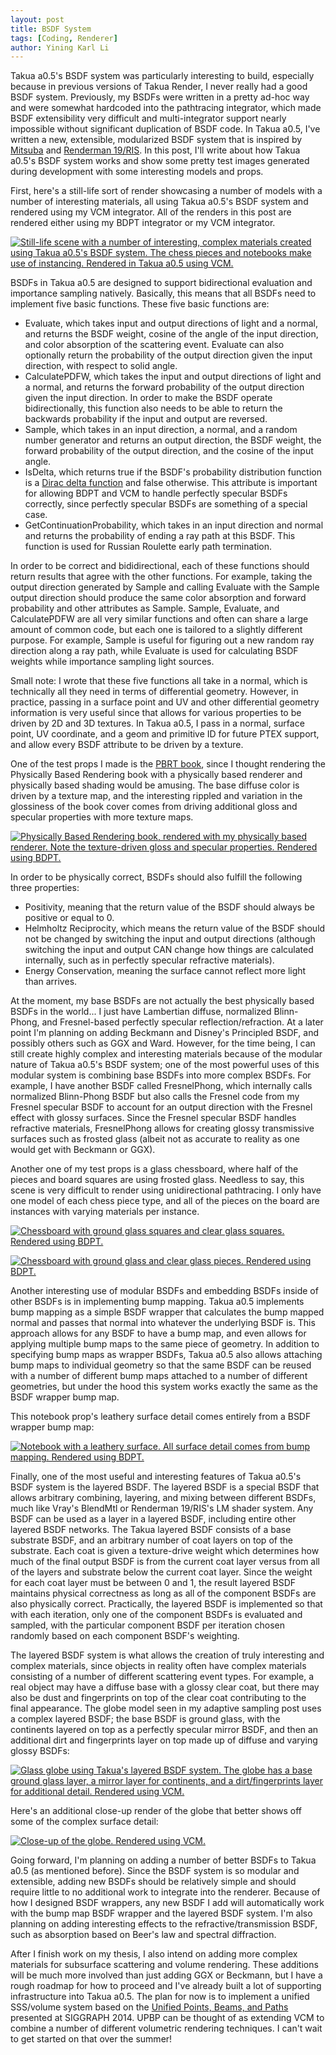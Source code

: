 ```yaml
---
layout: post
title: BSDF System
tags: [Coding, Renderer]
author: Yining Karl Li
---
```


Takua a0.5's BSDF system was particularly interesting to build, especially because in previous versions of Takua Render, I never really had a good BSDF system. Previously, my BSDFs were written in a pretty ad-hoc way and were somewhat hardcoded into the pathtracing integrator, which made BSDF extensibility very difficult and multi-integrator support nearly impossible without significant duplication of BSDF code. In Takua a0.5, I've written a new, extensible, modularized BSDF system that is inspired by [Mitsuba](mitsuba-renderer.org) and [Renderman 19/RIS](https://renderman.pixar.com/resources/current/RenderMan/bxdfRef.html). In this post, I'll write about how Takua a0.5's BSDF system works and show some pretty test images generated during development with some interesting models and props.

First, here's a still-life sort of render showcasing a number of models with a number of interesting materials, all using Takua a0.5's BSDF system and rendered using my VCM integrator. All of the renders in this post are rendered either using my BDPT integrator or my VCM integrator.

[![Still-life scene with a number of interesting, complex materials created using Takua a0.5's BSDF system. The chess pieces and notebooks make use of instancing. Rendered in Takua a0.5 using VCM.]({{site.url}}/content/images/2015/Mar/still_life.png)]({{site.url}}/content/images/2015/Mar/still_life.png)

BSDFs in Takua a0.5 are designed to support bidirectional evaluation and importance sampling natively. Basically, this means that all BSDFs need to implement five basic functions. These five basic functions are:

* Evaluate, which takes input and output directions of light and a normal, and returns the BSDF weight, cosine of the angle of the input direction, and color absorption of the scattering event. Evaluate can also optionally return the probability of the output direction given the input direction, with respect to solid angle.
* CalculatePDFW, which takes the input and output directions of light and a normal, and returns the forward probability of the output direction given the input direction. In order to make the BSDF operate bidirectionally, this function also needs to be able to return the backwards probability if the input and output are reversed.
* Sample, which takes in an input direction, a normal, and a random number generator and returns an output direction, the BSDF weight, the forward probability of the output direction, and the cosine of the input angle.
* IsDelta, which returns true if the BSDF's probability distribution function is a [Dirac delta function](http://en.wikipedia.org/wiki/Dirac_delta_function) and false otherwise. This attribute is important for allowing BDPT and VCM to handle perfectly specular BSDFs correctly, since perfectly specular BSDFs are something of a special case.
* GetContinuationProbability, which takes in an input direction and normal and returns the probability of ending a ray path at this BSDF. This function is used for Russian Roulette early path termination.

In order to be correct and bididirectional, each of these functions should return results that agree with the other functions. For example, taking the output direction generated by Sample and calling Evaluate with the Sample output direction should produce the same color absorption and forward probability and other attributes as Sample. Sample, Evaluate, and CalculatePDFW are all very similar functions and often can share a large amount of common code, but each one is tailored to a slightly different purpose. For example, Sample is useful for figuring out a new random ray direction along a ray path, while Evaluate is used for calculating BSDF weights while importance sampling light sources.

Small note: I wrote that these five functions all take in a normal, which is technically all they need in terms of differential geometry. However, in practice, passing in a surface point and UV and other differential geometry information is very useful since that allows for various properties to be driven by 2D and 3D textures. In Takua a0.5, I pass in a normal, surface point, UV coordinate, and a geom and primitive ID for future PTEX support, and allow every BSDF attribute to be driven by a texture.

One of the test props I made is the [PBRT book](http://www.pbrt.org/), since I thought rendering the Physically Based Rendering book with a physically based renderer and physically based shading would be amusing. The base diffuse color is driven by a texture map, and the interesting rippled and variation in the glossiness of the book cover comes from driving additional gloss and specular properties with more texture maps.

[![Physically Based Rendering book, rendered with my physically based renderer. Note the texture-driven gloss and specular properties. Rendered using BDPT.]({{site.url}}/content/images/2015/Mar/pbrt.png)]({{site.url}}/content/images/2015/Mar/pbrt.png)

In order to be physically correct, BSDFs should also fulfill the following three properties:

* Positivity, meaning that the return value of the BSDF should always be positive or equal to 0.
* Helmholtz Reciprocity, which means the return value of the BSDF should not be changed by switching the input and output directions (although switching the input and output CAN change how things are calculated internally, such as in perfectly specular refractive materials).
* Energy Conservation, meaning the surface cannot reflect more light than arrives.

At the moment, my base BSDFs are not actually the best physically based BSDFs in the world... I just have Lambertian diffuse, normalized Blinn-Phong, and Fresnel-based perfectly specular reflection/refraction. At a later point I'm planning on adding Beckmann and Disney's Principled BSDF, and possibly others such as GGX and Ward. However, for the time being, I can still create highly complex and interesting materials because of the modular nature of Takua a0.5's BSDF system; one of the most powerful uses of this modular system is combining base BSDFs into more complex BSDFs. For example, I have another BSDF called FresnelPhong, which internally calls normalized Blinn-Phong BSDF but also calls the Fresnel code from my Fresnel specular BSDF to account for an output direction with the Fresnel effect with glossy surfaces. Since the Fresnel specular BSDF handles refractive materials, FresnelPhong allows for creating glossy transmissive surfaces such as frosted glass (albeit not as accurate to reality as one would get with Beckmann or GGX).

Another one of my test props is a glass chessboard, where half of the pieces and board squares are using frosted glass. Needless to say, this scene is very difficult to render using unidirectional pathtracing. I only have one model of each chess piece type, and all of the pieces on the board are instances with varying materials per instance.

[![Chessboard with ground glass squares and clear glass squares. Rendered using BDPT.]({{site.url}}/content/images/2015/Mar/chessboard_0.png)]({{site.url}}/content/images/2015/Mar/chessboard_0.png)

[![Chessboard with ground glass and clear glass pieces. Rendered using BDPT.]({{site.url}}/content/images/2015/Mar/chessboard_1.png)]({{site.url}}/content/images/2015/Mar/chessboard_1.png)

Another interesting use of modular BSDFs and embedding BSDFs inside of other BSDFs is in implementing bump mapping. Takua a0.5 implements bump mapping as a simple BSDF wrapper that calculates the bump mapped normal and passes that normal into whatever the underlying BSDF is. This approach allows for any BSDF to have a bump map, and even allows for applying multiple bump maps to the same piece of geometry. In addition to specifying bump maps as wrapper BSDFs, Takua a0.5 also allows attaching bump maps to individual geometry so that the same BSDF can be reused with a number of different bump maps attached to a number of different geometries, but under the hood this system works exactly the same as the BSDF wrapper bump map.

This notebook prop's leathery surface detail comes entirely from a BSDF wrapper bump map:

[![Notebook with a leathery surface. All surface detail comes from bump mapping. Rendered using BDPT.]({{site.url}}/content/images/2015/Mar/notebook.png)]({{site.url}}/content/images/2015/Mar/notebook.png)

Finally, one of the most useful and interesting features of Takua a0.5's BSDF system is the layered BSDF. The layered BSDF is a special BSDF that allows arbitrary combining, layering, and mixing between different BSDFs, much like Vray's BlendMtl or Renderman 19/RIS's LM shader system. Any BSDF can be used as a layer in a layered BSDF, including entire other layered BSDF networks. The Takua layered BSDF consists of a base substrate BSDF, and an arbitrary number of coat layers on top of the substrate. Each coat is given a texture-drive weight which determines how much of the final output BSDF is from the current coat layer versus from all of the layers and substrate below the current coat layer. Since the weight for each coat layer must be between 0 and 1, the result layered BSDF maintains physical correctness as long as all of the component BSDFs are also physically correct. Practically, the layered BSDF is implemented so that with each iteration, only one of the component BSDFs is evaluated and sampled, with the particular component BSDF per iteration chosen randomly based on each component BSDF's weighting.

The layered BSDF system is what allows the creation of truly interesting and complex materials, since objects in reality often have complex materials consisting of a number of different scattering event types. For example, a real object may have a diffuse base with a glossy clear coat, but there may also be dust and fingerprints on top of the clear coat contributing to the final appearance. The globe model seen in my adaptive sampling post uses a complex layered BSDF; the base BSDF is ground glass, with the continents layered on top as a perfectly specular mirror BSDF, and then an additional dirt and fingerprints layer on top made up of diffuse and varying glossy BSDFs:

[![Glass globe using Takua's layered BSDF system. The globe has a base ground glass layer, a mirror layer for continents, and a dirt/fingerprints layer for additional detail. Rendered using VCM.]({{site.url}}/content/images/2015/Mar/globe_0.png)]({{site.url}}/content/images/2015/Mar/globe_0.png)

Here's an additional close-up render of the globe that better shows off some of the complex surface detail:

[![Close-up of the globe. Rendered using VCM.]({{site.url}}/content/images/2015/Mar/globe_1.png)]({{site.url}}/content/images/2015/Mar/globe_1.png)

Going forward, I'm planning on adding a number of better BSDFs to Takua a0.5 (as mentioned before). Since the BSDF system is so modular and extensible, adding new BSDFs should be relatively simple and should require little to no additional work to integrate into the renderer. Because of how I designed BSDF wrappers, any new BSDF I add will automatically work with the bump map BSDF wrapper and the layered BSDF system. I'm also planning on adding interesting effects to the refractive/transmission BSDF, such as absorption based on Beer's law and spectral diffraction.

After I finish work on my thesis, I also intend on adding more complex materials for subsurface scattering and volume rendering. These additions will be much more involved than just adding GGX or Beckmann, but I have a rough roadmap for how to proceed and I've already built a lot of supporting infrastructure into Takua a0.5. The plan for now is to implement a unified SSS/volume system based on the [Unified Points, Beams, and Paths](http://www.cs.dartmouth.edu/~wjarosz/publications/krivanek14upbp.html) presented at SIGGRAPH 2014. UPBP can be thought of as extending VCM to combine a number of different volumetric rendering techniques. I can't wait to get started on that over the summer!
